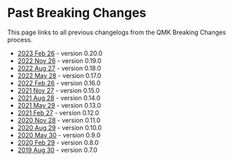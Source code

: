# Past Breaking Changes

This page links to all previous changelogs from the QMK Breaking Changes process.

* [2023 Feb 26](ChangeLog/20230226) - version 0.20.0
* [2022 Nov 26](ChangeLog/20221126) - version 0.19.0
* [2022 Aug 27](ChangeLog/20220827) - version 0.18.0
* [2022 May 28](ChangeLog/20220528) - version 0.17.0
* [2022 Feb 26](ChangeLog/20220226) - version 0.16.0
* [2021 Nov 27](ChangeLog/20211127) - version 0.15.0
* [2021 Aug 28](ChangeLog/20210828) - version 0.14.0
* [2021 May 29](ChangeLog/20210529) - version 0.13.0
* [2021 Feb 27](ChangeLog/20210227) - version 0.12.0
* [2020 Nov 28](ChangeLog/20201128) - version 0.11.0
* [2020 Aug 29](ChangeLog/20200829) - version 0.10.0
* [2020 May 30](ChangeLog/20200530) - version 0.9.0
* [2020 Feb 29](ChangeLog/20200229) - version 0.8.0
* [2019 Aug 30](ChangeLog/20190830) - version 0.7.0
